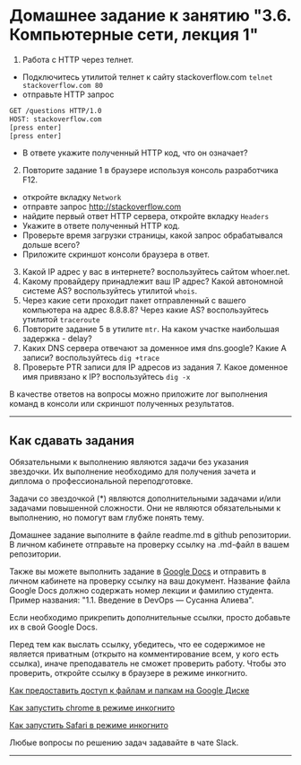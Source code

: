 # Домашнее задание к занятию "3.6. Компьютерные сети, лекция 1"

1. Работа c HTTP через телнет.
- Подключитесь утилитой телнет к сайту stackoverflow.com
`telnet stackoverflow.com 80`
- отправьте HTTP запрос
```bash
GET /questions HTTP/1.0
HOST: stackoverflow.com
[press enter]
[press enter]
```
- В ответе укажите полученный HTTP код, что он означает?
2. Повторите задание 1 в браузере используя консоль разработчика F12.
- откройте вкладку `Network`
- отправте запрос http://stackoverflow.com
- найдите первый ответ HTTP сервера, откройте вкладку `Headers`
- Укажите в ответе полученный HTTP код.
- Проверьте время загрузки страницы, какой запрос обрабатывался дольше всего?
- Приложите скриншот консоли браузера в ответ.
3. Какой IP адрес у вас в интернете? воспользуйтесь сайтом whoer.net.
4. Какому провайдеру принадлежит ваш IP адрес? Какой автономной системе AS? воспользуйтесь утилитой `whois`.
5. Через какие сети проходит пакет отправленный с вашего компьютера на адрес 8.8.8.8? Через какие AS? воспользуйтесь утилитой `traceroute`
6. Повторите задание 5 в утилите `mtr`. На каком участке наибольшая задержка - delay?
7. Каких DNS сервера отвечают за доменное имя dns.google? Какие A записи? воспользуйтесь `dig +trace`
8. Проверьте PTR записи для IP адресов из задания 7. Какое доменное имя привязано к IP? воспользуйтесь `dig -x`

В качестве ответов на вопросы можно приложите лог выполнения команд в консоли или скриншот полученных результатов.

 
 ---

## Как сдавать задания

Обязательными к выполнению являются задачи без указания звездочки. Их выполнение необходимо для получения зачета и диплома о профессиональной переподготовке.

Задачи со звездочкой (*) являются дополнительными задачами и/или задачами повышенной сложности. Они не являются обязательными к выполнению, но помогут вам глубже понять тему.

Домашнее задание выполните в файле readme.md в github репозитории. В личном кабинете отправьте на проверку ссылку на .md-файл в вашем репозитории.

Также вы можете выполнить задание в [Google Docs](https://docs.google.com/document/u/0/?tgif=d) и отправить в личном кабинете на проверку ссылку на ваш документ.
Название файла Google Docs должно содержать номер лекции и фамилию студента. Пример названия: "1.1. Введение в DevOps — Сусанна Алиева".

Если необходимо прикрепить дополнительные ссылки, просто добавьте их в свой Google Docs.

Перед тем как выслать ссылку, убедитесь, что ее содержимое не является приватным (открыто на комментирование всем, у кого есть ссылка), иначе преподаватель не сможет проверить работу. Чтобы это проверить, откройте ссылку в браузере в режиме инкогнито.

[Как предоставить доступ к файлам и папкам на Google Диске](https://support.google.com/docs/answer/2494822?hl=ru&co=GENIE.Platform%3DDesktop)

[Как запустить chrome в режиме инкогнито ](https://support.google.com/chrome/answer/95464?co=GENIE.Platform%3DDesktop&hl=ru)

[Как запустить  Safari в режиме инкогнито ](https://support.apple.com/ru-ru/guide/safari/ibrw1069/mac)

Любые вопросы по решению задач задавайте в чате Slack.

---
